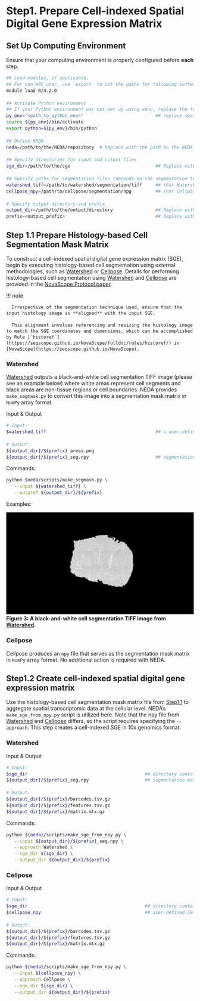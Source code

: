 # Step1. Prepare Cell-indexed Spatial Digital Gene Expression Matrix

## Set Up Computing Environment

Ensure that your computing environment is properly configured before **each** step.

```bash
## Load modules, if applicable.
## For non-HPC user, use `export` to set the paths for following softwares, e.g., `export R=<path_to_R>`.
module load R/4.2.0                                

## Activate Python environment
## If your Python environment was not set up using venv, replace the following lines with the appropriate commands to activate the environment.
py_env="<path_to_python_env>"                           ## replace <path_to_python_env> with the path to the python environment
source ${py_env}/bin/activate
export python=${py_env}/bin/python

## Define NEDA
neda=/path/to/the/NEDA/repository  # Replace with the path to the NEDA repository

## Specify directories for input and output files
sge_dir=/path/to/the/sge                                ## Replace with the path to the directory containing input SGE

## Specify paths for segmentation files (depends on the segmentation technique used)
watershed_tiff=/path/to/watershed/segmentation/tiff     ## (For Watershed) Replace with the path to the black-and-white cell segmentation TIFF image
cellpose_npy=/path/to/cellpose/segmentation/npg         ## (For Cellpose) Replace with the path to the Cellpose output npy file

# Specify output directory and prefix
output_dir=/path/to/the/output/directory                ## Replace with your output directory
prefix=<output_prefix>                                  ## Replace with your output prefix, e.g., watershed

```

## Step 1.1 Prepare Histology-based Cell Segmentation Mask Matrix

To construct a cell-indexed spatial digital gene expression matrix (SGE), begin by executing histology-based cell segmentation using external methodologies, such as [Watershed](https://imagej.net/imaging/watershed) or [Cellpose](https://github.com/MouseLand/cellpose). Details for performing histology-based cell segmentation using [Watershed](https://imagej.net/imaging/watershed) and [Cellpose](https://github.com/MouseLand/cellpose) are provided in the [NovaScope Protocol paper](../../index.md#references). 

!!! note

      Irrespective of the segmentation technique used, ensure that the input histology image is **aligned** with the input SGE. 
      
      This alignment involves referencing and resizing the histology image to match the SGE coordinates and dimensions, which can be accomplished by Rule [`historef`](https://seqscope.github.io/NovaScope/fulldoc/rules/historef/) in [NovaScope](https://seqscope.github.io/NovaScope).

### Watershed
[Watershed](https://imagej.net/imaging/watershed) outputs a black-and-white cell segmentation TIFF image (please see an example below) where white areas represent cell segments and black areas are non-tissue regions or cell boundaries. NEDA provides `make_segmask.py` to convert this image into a segmentation mask matrix in `NumPy` array format.

Input & Output
```bash
# Input: 
$watershed_tiff                                         ## a user-defined black-and-white cell segmentation TIFF image

# Output: 
${output_dir}/${prefix}_areas.png
${output_dir}/${prefix}_seg.npy                         ## segmentation mask matrix in the NumPy array format
```

Commands:
```bash
python $neda/scripts/make_segmask.py \
   --input ${watershed_tiff} \
   --outpref ${output_dir}/${prefix}
```

Examples:

   ![bnw_boundary_example](./10XN3-B08C-BW2-cropped-Segmented-Processed.png)
   **Figure 3: A black-and-white cell segmentation TIFF image from [Watershed](https://imagej.net/imaging/watershed).** 

### Cellpose
Cellpose produces an `npy` file that serves as the segmentation mask matrix in `NumPy` array format. No additional action is required with NEDA.

## Step1.2 Create cell-indexed spatial digital gene expression matrix

Use the histology-based cell segmentation mask matrix file from [Step1.1](#step-11-prepare-histology-based-cell-segmentation-mask-matrix) to aggregate spatial transcriptomic data at the cellular level. NEDA’s `make_sge_from_npy.py` script is utilized here. Note that the npy file from [Watershed](https://imagej.net/imaging/watershed) and [Cellpose](https://github.com/MouseLand/cellpose) differs, so the script requires specifying the `--approach`. This step creates a cell-indexed SGE in 10x genomics format.

### Watershed

Input & Output
```bash
# Input: 
$sge_dir                                            ## directory containing barcodes.tsv.gz, features.tsv.gz, matrix.mtx.gz
${output_dir}/${prefix}_seg.npy                     ## segmentation mask matrix in NumPy array format

# Output: 
${output_dir}/${prefix}/barcodes.tsv.gz            
${output_dir}/${prefix}/features.tsv.gz 
${output_dir}/${prefix}/matrix.mtx.gz
```

Commands:
```bash
python ${neda}/scripts/make_sge_from_npy.py \
   --input ${output_dir}/${prefix}_seg.npy \
   --approach Watershed \
   --sge_dir ${sge_dir} \
   --output_dir ${output_dir}/${prefix}
```

### Cellpose

Input & Output
```bash
# Input: 
$sge_dir                                            ## directory containing barcodes.tsv.gz, features.tsv.gz, matrix.mtx.gz
$cellpose_npy                                       ## user-defined Cellpose output segmentation mask matrix in NumPy array format

# Output: 
${output_dir}/${prefix}/barcodes.tsv.gz            
${output_dir}/${prefix}/features.tsv.gz 
${output_dir}/${prefix}/matrix.mtx.gz
```

Commands:
```bash
python ${neda}/scripts/make_sge_from_npy.py \
   --input ${cellpose_npy} \
   --approach Cellpose \
   --sge_dir ${sge_dir} \
   --output_dir ${output_dir}/${prefix}
```